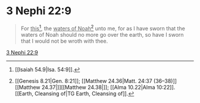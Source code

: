 # 3 Nephi 22:9

> For <u>this</u>[^a], the <u>waters of Noah</u>[^b] unto me, for as I have sworn that the waters of Noah should no more go over the earth, so have I sworn that I would not be wroth with thee.

[3 Nephi 22:9](https://www.churchofjesuschrist.org/study/scriptures/bofm/3-ne/22?lang=eng&id=p9#p9)


[^a]: [[Isaiah 54.9|Isa. 54:9]].  
[^b]: [[Genesis 8.21|Gen. 8:21]]; [[Matthew 24.36|Matt. 24:37 (36–38)]][[Matthew 24.37|]][[Matthew 24.38|]]; [[Alma 10.22|Alma 10:22]]. [[Earth, Cleansing of|TG Earth, Cleansing of]].  
